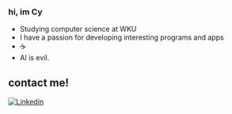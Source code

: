 ### hi, im Cy

- Studying computer science at WKU
- I have a passion for developing interesting programs and apps
- ☕️
- AI is evil.

## contact me!

<!--Social Channel-->
<a href="https://www.linkedin.com/in/cy-dixon/"><img src="https://img.shields.io/twitter/url?url=https%3A%2F%2Fwww.linkedin.com%2Fin%2Fcy-dixon%2F&logo=linkedin&label=Linkedin" alt="Linkedin"></a>
<!--<a href="https://twitter.com/cy_dixon"><img src="https://img.shields.io/twitter/url?url=https%3A%2F%2Ftwitter.com%2Fcy_dixon&logo=twitter&label=Twitter" alt="Dev to"></a>


